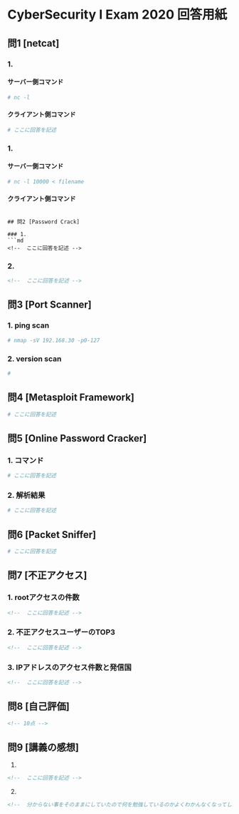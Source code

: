 # CyberSecurity I Exam 2020 回答用紙

## 問1 [netcat]

### 1.
#### サーバー側コマンド

```sh
# nc -l 

```
#### クライアント側コマンド

```sh
# ここに回答を記述

```
### 1.
#### サーバー側コマンド

```sh
# nc -l 10000 < filename

```
#### クライアント側コマンド


```

## 問2 [Password Crack]

### 1.
```md
<!--  ここに回答を記述 -->

```

### 2.
```md
<!--  ここに回答を記述 -->

```

## 問3 [Port Scanner]

### 1. ping scan

```sh
# nmap -sV 192.168.30 -p0-127

```

### 2. version scan

```sh
# 

```

## 問4 [Metasploit Framework]

```sh
# ここに回答を記述

```

## 問5 [Online Password Cracker]


### 1. コマンド

```sh
# ここに回答を記述

```

### 2. 解析結果

```sh
# ここに回答を記述

```

## 問6 [Packet Sniffer]

```sh
# ここに回答を記述

```

## 問7 [不正アクセス]

### 1. rootアクセスの件数

```md
<!--  ここに回答を記述 -->

```

### 2. 不正アクセスユーザーのTOP3

```md
<!--  ここに回答を記述 -->

```
### 3. IPアドレスのアクセス件数と発信国

```md
<!--  ここに回答を記述 -->

```

## 問8 [自己評価]

```md
<!-- 10点 -->

```

## 問9 [講義の感想]

1.

```md
<!--  ここに回答を記述 -->

```

2.
```md
<!--  分からない事をそのままにしていたので何を勉強しているのかよくわかんなくなってしまっていて何も覚えてなかったので全問分からなかったので来年度は気をつけようとおもいました。  -->

```
